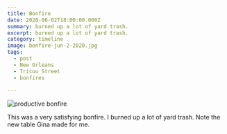 ```yaml
---
title: Bonfire
date: 2020-06-02T18:00:00.000Z
summary: burned up a lot of yard trash.
excerpt: burned up a lot of yard trash.
category: timeline
image: bonfire-jun-2-2020.jpg
tags:
  - post
  - New Orleans
  - Tricou Street
  - bonfires
  
---
```


![productive bonfire](/static/img/timeline/bonfire-jun-2-2020.jpg "productive bonfire")

This was a very satisfying bonfire. I burned up a lot of yard trash. Note the new table Gina made for me.

